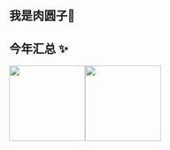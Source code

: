 ## 我是肉圆子🐖

## 今年汇总 ✨

<img align="" height="137px" src="https://github-readme-stats.vercel.app/api?username=LebornCC&hide_title=true&hide_border=true&show_icons=true&include_all_commits=true&line_height=21&bg_color=0,EC6C6C,FFD479,FFFC79,73FA79&theme=graywhite&locale=cn" /><img align="" height="137px" src="https://github-readme-stats.vercel.app/api/top-langs/?username=LebornCC&hide_title=true&hide_border=true&layout=compact&bg_color=0,73FA79,73FDFF,D783FF&theme=graywhite&locale=cn" />
